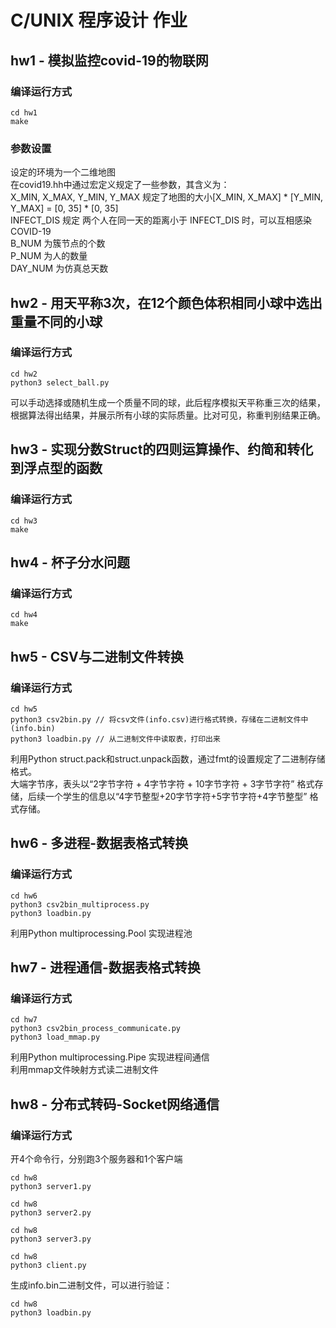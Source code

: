 # C/UNIX 程序设计 作业
## hw1 - 模拟监控covid-19的物联网
### 编译运行方式
```
cd hw1
make
```
### 参数设置
设定的环境为一个二维地图    
在covid19.hh中通过宏定义规定了一些参数，其含义为：  
X_MIN, X_MAX, Y_MIN, Y_MAX 规定了地图的大小[X_MIN, X_MAX] * [Y_MIN, Y_MAX] = [0, 35] * [0, 35]  
INFECT_DIS 规定 两个人在同一天的距离小于 INFECT_DIS 时，可以互相感染COVID-19    
B_NUM 为簇节点的个数    
P_NUM 为人的数量    
DAY_NUM 为仿真总天数    



## hw2 - 用天平称3次，在12个颜色体积相同小球中选出重量不同的小球
### 编译运行方式
```
cd hw2
python3 select_ball.py
```
可以手动选择或随机生成一个质量不同的球，此后程序模拟天平称重三次的结果，根据算法得出结果，并展示所有小球的实际质量。比对可见，称重判别结果正确。    

## hw3 - 实现分数Struct的四则运算操作、约简和转化到浮点型的函数
### 编译运行方式
```
cd hw3
make
```

##  hw4 - 杯子分水问题
### 编译运行方式
```
cd hw4
make
```

## hw5 - CSV与二进制文件转换
### 编译运行方式
```
cd hw5
python3 csv2bin.py // 将csv文件(info.csv)进行格式转换，存储在二进制文件中 (info.bin)
python3 loadbin.py // 从二进制文件中读取表，打印出来
```

利用Python struct.pack和struct.unpack函数，通过fmt的设置规定了二进制存储格式。  
大端字节序，表头以“2字节字符 + 4字节字符 + 10字节字符 + 3字节字符” 格式存储，后续一个学生的信息以“4字节整型+20字节字符+5字节字符+4字节整型” 格式存储。

## hw6 - 多进程-数据表格式转换
### 编译运行方式
```
cd hw6
python3 csv2bin_multiprocess.py
python3 loadbin.py
```
利用Python multiprocessing.Pool 实现进程池  

## hw7 - 进程通信-数据表格式转换
### 编译运行方式
```
cd hw7
python3 csv2bin_process_communicate.py
python3 load_mmap.py
```
利用Python multiprocessing.Pipe 实现进程间通信  
利用mmap文件映射方式读二进制文件    

## hw8 - 分布式转码-Socket网络通信
### 编译运行方式
开4个命令行，分别跑3个服务器和1个客户端 
```
cd hw8
python3 server1.py
```

```
cd hw8
python3 server2.py
```

```
cd hw8
python3 server3.py
```

```
cd hw8
python3 client.py
```

生成info.bin二进制文件，可以进行验证：
```
cd hw8
python3 loadbin.py
```